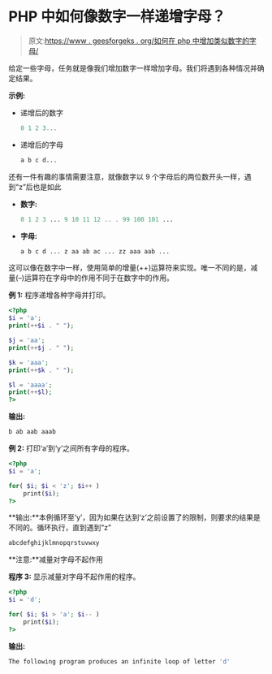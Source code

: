 # PHP 中如何像数字一样递增字母？

> 原文:[https://www . geesforgeks . org/如何在 php 中增加类似数字的字母/](https://www.geeksforgeeks.org/how-to-increment-letters-like-numbers-in-php/)

给定一些字母，任务就是像我们增加数字一样增加字母。我们将遇到各种情况并确定结果。

**示例:**

*   递增后的数字

    ```php
    0 1 2 3...
    ```

*   递增后的字母

    ```php
    a b c d...
    ```

还有一件有趣的事情需要注意，就像数字以 9 个字母后的两位数开头一样，遇到“z”后也是如此

*   **数字:**

    ```php
    0 1 2 3 ... 9 10 11 12 .. . 99 100 101 ...
    ```

*   **字母:**

    ```php
    a b c d ... z aa ab ac ... zz aaa aab ...
    ```

这可以像在数字中一样，使用简单的增量(++)运算符来实现。唯一不同的是，减量(–)运算符在字母中的作用不同于在数字中的作用。

**例 1:** 程序递增各种字母并打印。

```php
<?php
$i = 'a';
print(++$i . " ");

$j = 'aa';
print(++$j . " ");

$k = 'aaa';
print(++$k . " ");

$l = 'aaaa';
print(++$l);
?>
```

**输出:**

```php
b ab aab aaab
```

**例 2:** 打印‘a’到‘y’之间所有字母的程序。

```php
<?php
$i = 'a';

for( $i; $i < 'z'; $i++ )
    print($i);
?>
```

**输出:**本例循环至‘y’，因为如果在达到‘z’之前设置了的限制，则要求的结果是不同的。循环执行，直到遇到“z”

```php
abcdefghijklmnopqrstuvwxy
```

**注意:**减量对字母不起作用

**程序 3:** 显示减量对字母不起作用的程序。

```php
<?php
$i = 'd';

for( $i; $i > 'a'; $i-- )
    print($i);
?>
```

**输出:**

```php
The following program produces an infinite loop of letter 'd'
```